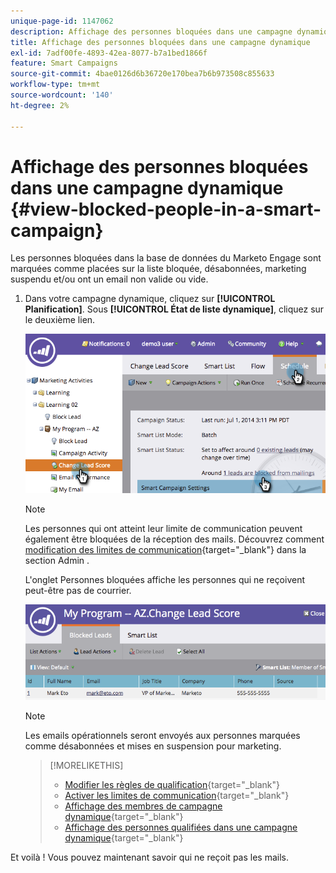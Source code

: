 ```yaml
---
unique-page-id: 1147062
description: Affichage des personnes bloquées dans une campagne dynamique - Documents Marketo - Documentation du produit
title: Affichage des personnes bloquées dans une campagne dynamique
exl-id: 7adf00fe-4893-42ea-8077-b7a1bed1866f
feature: Smart Campaigns
source-git-commit: 4bae0126d6b36720e170bea7b6b973508c855633
workflow-type: tm+mt
source-wordcount: '140'
ht-degree: 2%

---
```


# Affichage des personnes bloquées dans une campagne dynamique {#view-blocked-people-in-a-smart-campaign}

Les personnes bloquées dans la base de données du Marketo Engage sont marquées comme placées sur la liste bloquée, désabonnées, marketing suspendu et/ou ont un email non valide ou vide.

1. Dans votre campagne dynamique, cliquez sur **[!UICONTROL Planification]**. Sous **[!UICONTROL État de liste dynamique]**, cliquez sur le deuxième lien.

   ![](assets/image2014-9-22-16-3a47-3a38.png)

   >[!NOTE]
   >
   >Les personnes qui ont atteint leur limite de communication peuvent également être bloquées de la réception des mails. Découvrez comment [modification des limites de communication](/help/marketo/product-docs/administration/email-setup/enable-communication-limits.md){target="_blank"} dans la section Admin .

   L&#39;onglet Personnes bloquées affiche les personnes qui ne reçoivent peut-être pas de courrier.

   ![](assets/image2014-9-22-16-3a48-3a11.png)

   >[!NOTE]
   >
   >Les emails opérationnels seront envoyés aux personnes marquées comme désabonnées et mises en suspension pour marketing.

   >[!MORELIKETHIS]
   >
   >* [Modifier les règles de qualification](/help/marketo/product-docs/core-marketo-concepts/smart-campaigns/using-smart-campaigns/edit-qualification-rules-in-a-smart-campaign.md){target="_blank"}
   >* [Activer les limites de communication](/help/marketo/product-docs/administration/email-setup/enable-communication-limits.md){target="_blank"}
   >* [Affichage des membres de campagne dynamique](/help/marketo/product-docs/core-marketo-concepts/smart-campaigns/smart-campaign-data/view-smart-campaign-members.md){target="_blank"}
   >* [Affichage des personnes qualifiées dans une campagne dynamique](/help/marketo/product-docs/core-marketo-concepts/smart-campaigns/smart-campaign-data/view-qualified-people-in-a-smart-campaign.md){target="_blank"}

Et voilà ! Vous pouvez maintenant savoir qui ne reçoit pas les mails.
